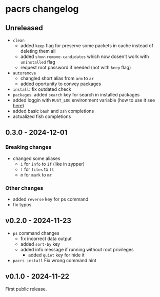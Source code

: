 # pacrs changelog

## Unreleased

- `clean`
  - added `keep` flag for preserve some packets in cache instead of
    deleting them all
  - added `show-remove-candidates` which now dosen't work with
    `uninstalled` flag
  - request root password if needed (not with `keep` flag)
- `autoremove`
  - changled short alias from `arm` to `ar`
  - added oportunity to convey packages
- `install`: fix outdated check
- `packages`: added `search` key for search in installed packages
- added loggin with `RUST_LOG` environment variable (how to use it see
  [here](https://docs.rs/env_logger/latest/env_logger/#enabling-logging))
- added basic `bash` and `zsh` completions
- actualized fish completions

## 0.3.0 - 2024-12-01

### Breaking changes

- changed some aliases
  - `i` for `info` to `if` (like in zypper)
  - `f` for `files` to `fl`
  - `m` for `mark` to `mr`

### Other changes

- added `reverse` key for ps command
- fix typos

## v0.2.0 - 2024-11-23

- `ps` command changes
  - fix incorrect data output
  - added `sort-by` key
  - added info message if running without root privileges
    - added `quiet` key for hide it
- `pacrs install` Fix wrong command hint

## v0.1.0 - 2024-11-22

First public release.
